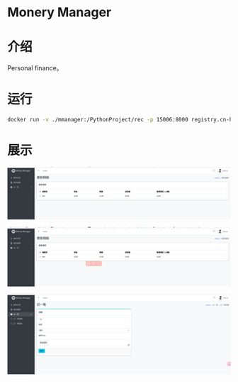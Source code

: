 # Monery Manager
# 介绍
Personal finance。
# 运行
```bash
docker run -v ./mmanager:/PythonProject/rec -p 15006:8000 registry.cn-hangzhou.aliyuncs.com/wtpublic/mmanager:1.0.0
```
# 展示
![img.png](img/img.png)

![img.png](img/img1.png)

![img.png](img/img2.png)